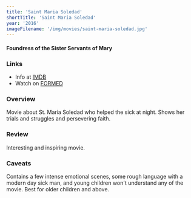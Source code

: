 ```yaml
---
title: 'Saint Maria Soledad'
shortTitle: 'Saint Maria Soledad'
year: '2016'
imageFilename: '/img/movies/saint-maria-soledad.jpg'
---
```


#### Foundress of the Sister Servants of Mary

### Links

* Info at [IMDB](https://www.imdb.com/title/tt4671772/)
* Watch on [FORMED](https://watch.formed.org/saint-maria-soledad-foundress-of-the-sister-servants-of-mary)

### Overview

Movie about St. Maria Soledad who helped the sick at night. Shows her trials and struggles and persevering faith.

### Review

Interesting and inspiring movie.

### Caveats

Contains a few intense emotional scenes, some rough language with a modern day sick man, and young children won't understand any of the movie. Best for older children and above.
